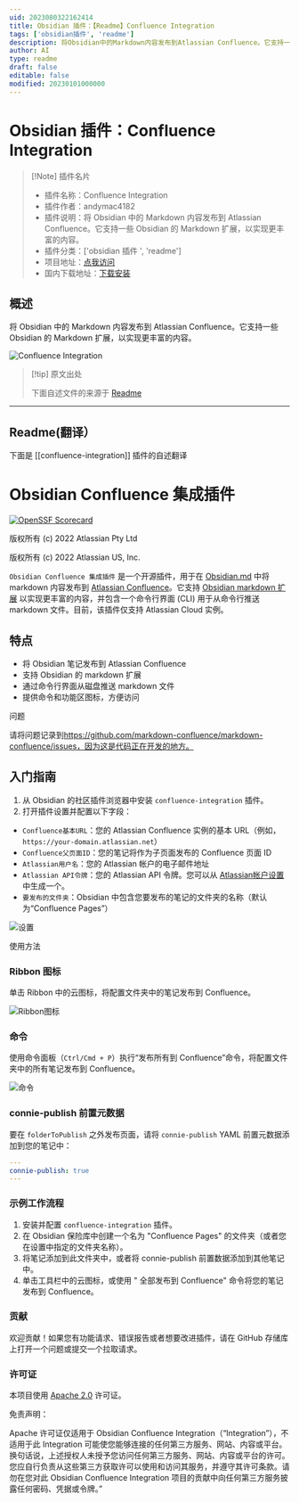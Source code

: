 ```yaml
---
uid: 2023080322162414
title: Obsidian 插件：【Readme】Confluence Integration
tags: ['obsidian插件', 'readme']
description: 将Obsidian中的Markdown内容发布到Atlassian Confluence。它支持一些Obsidian的Markdown扩展，以实现更丰富的内容。
author: AI
type: readme
draft: false
editable: false
modified: 20230101000000
---
```


# Obsidian 插件：Confluence Integration

> [!Note] 插件名片
> - 插件名称：Confluence Integration
> - 插件作者：andymac4182
> - 插件说明：将 Obsidian 中的 Markdown 内容发布到 Atlassian Confluence。它支持一些 Obsidian 的 Markdown 扩展，以实现更丰富的内容。
> - 插件分类：['obsidian 插件 ', 'readme']
> - 项目地址：[点我访问](https://github.com/markdown-confluence/obsidian-integration)
> - 国内下载地址：[下载安装](https://pkmer.cn/products/plugin/pluginMarket/?confluence-integration)

## 概述

将 Obsidian 中的 Markdown 内容发布到 Atlassian Confluence。它支持一些 Obsidian 的 Markdown 扩展，以实现更丰富的内容。

![Confluence Integration](https://cdn.pkmer.cn/covers/confluence-integration.png!pkmer)

> [!tip] 原文出处
>
>下面自述文件的来源于 [Readme](https://ghproxy.net/https://raw.githubusercontent.com/markdown-confluence/obsidian-integration/main/README.md)
>

---

## Readme(翻译）

下面是 [[confluence-integration]] 插件的自述翻译

# Obsidian Confluence 集成插件

[![OpenSSF Scorecard](https://api.securityscorecards.dev/projects/github.com/markdown-confluence/markdown-confluence/badge)](https://api.securityscorecards.dev/projects/github.com/markdown-confluence/markdown-confluence)

版权所有 (c) 2022 Atlassian Pty Ltd

版权所有 (c) 2022 Atlassian US, Inc.

`Obsidian Confluence 集成插件` 是一个开源插件，用于在 [Obsidian.md](https://obsidian.md/) 中将 markdown 内容发布到 [Atlassian Confluence](https://www.atlassian.com/software/confluence)。它支持 [Obsidian markdown 扩展](https://help.obsidian.md/How+to/Format+your+notes) 以实现更丰富的内容，并包含一个命令行界面 (CLI) 用于从命令行推送 markdown 文件。目前，该插件仅支持 Atlassian Cloud 实例。

## 特点

- 将 Obsidian 笔记发布到 Atlassian Confluence
- 支持 Obsidian 的 markdown 扩展
- 通过命令行界面从磁盘推送 markdown 文件
- 提供命令和功能区图标，方便访问

问题

请将问题记录到<https://github.com/markdown-confluence/markdown-confluence/issues，因为这是代码正在开发的地方。>

## 入门指南

1. 从 Obsidian 的社区插件浏览器中安装 `confluence-integration` 插件。
2. 打开插件设置并配置以下字段：

- `Confluence基本URL`：您的 Atlassian Confluence 实例的基本 URL（例如，`https://your-domain.atlassian.net`）
- `Confluence父页面ID`：您的笔记将作为子页面发布的 Confluence 页面 ID
- `Atlassian用户名`：您的 Atlassian 帐户的电子邮件地址
- `Atlassian API令牌`：您的 Atlassian API 令牌。您可以从 [Atlassian帐户设置](https://id.atlassian.com/manage-profile/security/api-tokens) 中生成一个。
- `要发布的文件夹`：Obsidian 中包含您要发布的笔记的文件夹的名称（默认为“Confluence Pages”）

![设置](./docs/screenshots/settings.png)

使用方法

### Ribbon 图标

单击 Ribbon 中的云图标，将配置文件夹中的笔记发布到 Confluence。

![Ribbon图标](./docs/screenshots/ribbon.png)

### 命令

使用命令面板（`Ctrl/Cmd + P`）执行“发布所有到 Confluence”命令，将配置文件夹中的所有笔记发布到 Confluence。

![命令](./docs/screenshots/commands.png)

### connie-publish 前置元数据

要在 `folderToPublish` 之外发布页面，请将 `connie-publish` YAML 前置元数据添加到您的笔记中：

```yaml
---
connie-publish: true
---
```

### 示例工作流程

1. 安装并配置 `confluence-integration` 插件。
2. 在 Obsidian 保险库中创建一个名为 "Confluence Pages" 的文件夹（或者您在设置中指定的文件夹名称）。
3. 将笔记添加到此文件夹中，或者将 connie-publish 前置数据添加到其他笔记中。
4. 单击工具栏中的云图标，或使用 " 全部发布到 Confluence" 命令将您的笔记发布到 Confluence。

### 贡献

欢迎贡献！如果您有功能请求、错误报告或者想要改进插件，请在 GitHub 存储库上打开一个问题或提交一个拉取请求。

### 许可证

本项目使用 [Apache 2.0](https://github.com/markdown-confluence/markdown-confluence/blob/main/LICENSE) 许可证。

免责声明：

Apache 许可证仅适用于 Obsidian Confluence Integration（“Integration”），不适用于此 Integration 可能使您能够连接的任何第三方服务、网站、内容或平台。换句话说，上述授权人未授予您访问任何第三方服务、网站、内容或平台的许可。您应自行负责从这些第三方获取许可以使用和访问其服务，并遵守其许可条款。请勿在您对此 Obsidian Confluence Integration 项目的贡献中向任何第三方服务披露任何密码、凭据或令牌。”
